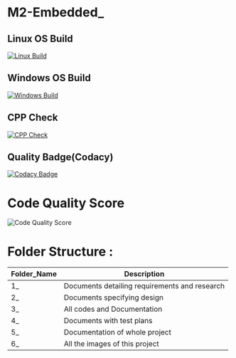 # M2-Embedded_

## Linux OS Build
[![Linux Build](https://github.com/legends07/M2-Embedded_/actions/workflows/Win_c-cpp.yml/badge.svg)](https://github.com/legends07/M2-Embedded_/blob/main/.github/workflows/Win_c-cpp.yml)


## Windows OS Build
[![Windows Build](https://github.com/legends07/M2-Embedded_/actions/workflows/c-cpp.yml/badge.svg)](https://github.com/legends07/M2-Embedded_/blob/main/.github/workflows/c-cpp.yml)


## CPP Check
[![CPP Check](https://github.com/legends07/M2-Embedded_/actions/workflows/cpp_check.yml/badge.svg)](https://github.com/legends07/M2-Embedded_/blob/main/.github/workflows/cpp_check.yml)

## Quality Badge(Codacy)
[![Codacy Badge](https://app.codacy.com/project/badge/Grade/e1205f42607a4dbbb2823dea36bbe860)](https://www.codacy.com/gh/legends07/M1_Application_Digital-Number-System/dashboard?utm_source=github.com&amp;utm_medium=referral&amp;utm_content=legends07/M1_Application_Digital-Number-System&amp;utm_campaign=Badge_Grade)

# Code Quality Score
![Code Quality Score](https://api.codiga.io/project/29897/score/svg)


# Folder Structure :

Folder_Name      |  Description
-----------------|--------------
1_     |  Documents detailing requirements and research
2_         |  Documents specifying design
3_  |  All codes and Documentation
4_     |  Documents with test plans
5_      |  Documentation of whole project
6_      |  All the images of this project
